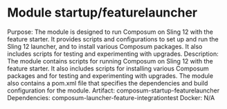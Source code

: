 # Module startup/featurelauncher
Purpose: The module is designed to run Composum on Sling 12 with the feature starter. It provides scripts and configurations to set up and run the Sling 12 launcher, and to install various Composum packages. It also includes scripts for testing and experimenting with upgrades.
Description: The module contains scripts for running Composum on Sling 12 with the feature starter. It also includes scripts for installing various Composum packages and for testing and experimenting with upgrades. The module also contains a pom.xml file that specifies the dependencies and build configuration for the module.
Artifact: composum-startup-featurelauncher
Dependencies: composum-launcher-feature-integrationtest
Docker: N/A
